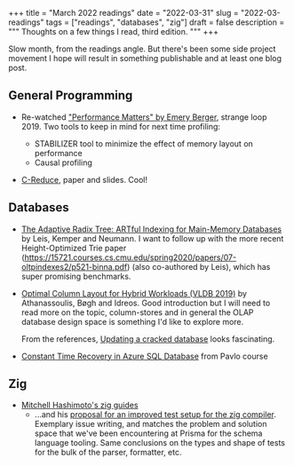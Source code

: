 +++
title = "March 2022 readings"
date = "2022-03-31"
slug = "2022-03-readings"
tags = ["readings", "databases", "zig"]
draft = false
description = """
Thoughts on a few things I read, third edition.
"""
+++

Slow month, from the readings angle. But there's been some side project
movement I hope will result in something publishable and at least one blog
post.

## General Programming

- Re-watched ["Performance Matters" by Emery Berger](https://github.com/prisma/prisma/issues/12351), strange loop 2019. Two tools to keep in mind for next time profiling:

  + STABILIZER tool to minimize the effect of memory layout on performance
  + Causal profiling

- [C-Reduce](http://embed.cs.utah.edu/creduce/), paper and slides. Cool!

## Databases

- [The Adaptive Radix Tree: ARTful Indexing for Main-Memory Databases](https://db.in.tum.de/~leis/papers/ART.pdf) by Leis, Kemper and Neumann.
    I want to follow up with the more recent Height-Optimized Trie paper
    (https://15721.courses.cs.cmu.edu/spring2020/papers/07-oltpindexes2/p521-binna.pdf)
    (also co-authored by Leis), which has super promising benchmarks.
- [Optimal Column Layout for Hybrid Workloads (VLDB 2019)](https://15721.courses.cs.cmu.edu/spring2020/papers/08-storage/p2393-athanassoulis.pdf) by Athanassoulis, Bøgh and Idreos.
    Good introduction but I will need to read more on the topic, column-stores
    and in general the OLAP database design space is something I'd like to
    explore more.

    From the references, [Updating a cracked database](https://stratos.seas.harvard.edu/files/IKM_SIGMOD07.pdf) looks fascinating.
- [Constant Time Recovery in Azure SQL Database](https://15721.courses.cs.cmu.edu/spring2020/papers/10-recovery/p2143-antonopoulos.pdf) from Pavlo course

## Zig

- [Mitchell Hashimoto's zig guides](https://mitchellh.com/zig)
    - ...and his [proposal for an improved test setup for the zig
      compiler](https://github.com/ziglang/zig/issues/11288). Exemplary issue
      writing, and matches the problem and solution space that we've been
      encountering at Prisma for the schema language tooling. Same conclusions
      on the types and shape of tests for the bulk of the parser, formatter, etc.
